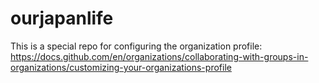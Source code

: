 # ourjapanlife
This is a special repo for configuring the organization profile: https://docs.github.com/en/organizations/collaborating-with-groups-in-organizations/customizing-your-organizations-profile
